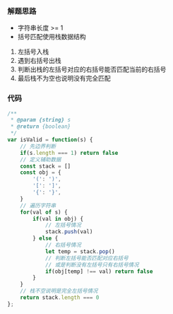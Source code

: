 ### 解题思路
* 字符串长度 >= 1
* 括号匹配使用栈数据结构
1. 左括号入栈
2. 遇到右括号出栈
3. 判断出栈的左括号对应的右括号能否匹配当前的右括号
4. 最后栈不为空也说明没有完全匹配

### 代码
```javascript
/**
 * @param {string} s
 * @return {boolean}
 */
var isValid = function(s) {
    // 先边界判断
    if(s.length === 1) return false
    // 定义辅助数据
    const stack = []
    const obj = {
        '(': ')',
        '[': ']',
        '{': '}',
    }
    // 遍历字符串
    for(val of s) {
        if(val in obj) {
            // 左括号情况
            stack.push(val)
        } else {
            // 右括号情况
            let temp = stack.pop()
            // 判断左括号能否匹配对应右括号
            // 或是判断没有左括号只有右括号情况
            if(obj[temp] !== val) return false
        }
    }
    // 栈不空说明是完全左括号情况
    return stack.length === 0
};
```